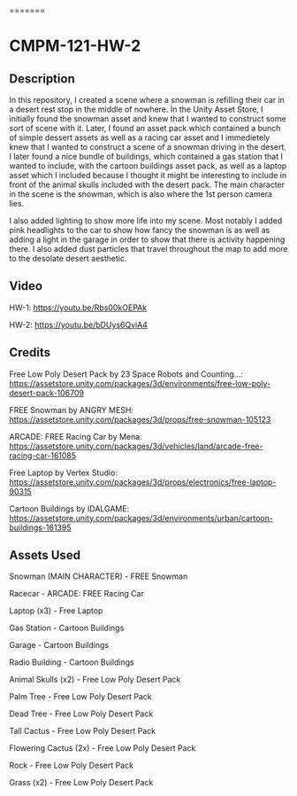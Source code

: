 
=======
# CMPM-121-HW-2

## Description

In this repository, I created a scene where a snowman is refilling their car in a desert rest stop in the middle of nowhere. In the Unity Asset Store, I initially found the snowman asset and knew that I wanted to construct some sort of scene with it. Later, I found an asset pack which contained a bunch of simple dessert assets as well as a racing car asset and I immedietely knew that I wanted to construct a scene of a snowman driving in the desert. I later found a nice bundle of buildings, which contained a gas station that I wanted to include, with the cartoon buildings asset pack, as well as a laptop asset which I included because I thought it might be interesting to include in front of the animal skulls included with the desert pack. The main character in the scene is the snowman, which is also where the 1st person camera lies.

I also added lighting to show more life into my scene. Most notably I added pink headlights to the car to show how fancy the snowman is as well as adding a light in the garage in order to show that there is activity happening there. I also added dust particles that travel throughout the map to add more to the desolate desert aesthetic.

## Video
HW-1: https://youtu.be/Rbs00kOEPAk

HW-2: https://youtu.be/bDUys6QviA4

## Credits
Free Low Poly Desert Pack by 23 Space Robots and Counting...: 
https://assetstore.unity.com/packages/3d/environments/free-low-poly-desert-pack-106709

FREE Snowman by ANGRY MESH: 
https://assetstore.unity.com/packages/3d/props/free-snowman-105123

ARCADE: FREE Racing Car by Mena: 
https://assetstore.unity.com/packages/3d/vehicles/land/arcade-free-racing-car-161085

Free Laptop by Vertex Studio: 
https://assetstore.unity.com/packages/3d/props/electronics/free-laptop-90315

Cartoon Buildings by IDALGAME: 
https://assetstore.unity.com/packages/3d/environments/urban/cartoon-buildings-161395

## Assets Used
Snowman (MAIN CHARACTER) - FREE Snowman

Racecar - ARCADE: FREE Racing Car

Laptop (x3) - Free Laptop

Gas Station - Cartoon Buildings

Garage - Cartoon Buildings

Radio Building - Cartoon Buildings

Animal Skulls (x2) - Free Low Poly Desert Pack

Palm Tree - Free Low Poly Desert Pack

Dead Tree - Free Low Poly Desert Pack

Tall Cactus - Free Low Poly Desert Pack

Flowering Cactus (2x) - Free Low Poly Desert Pack

Rock - Free Low Poly Desert Pack

Grass (x2) - Free Low Poly Desert Pack
